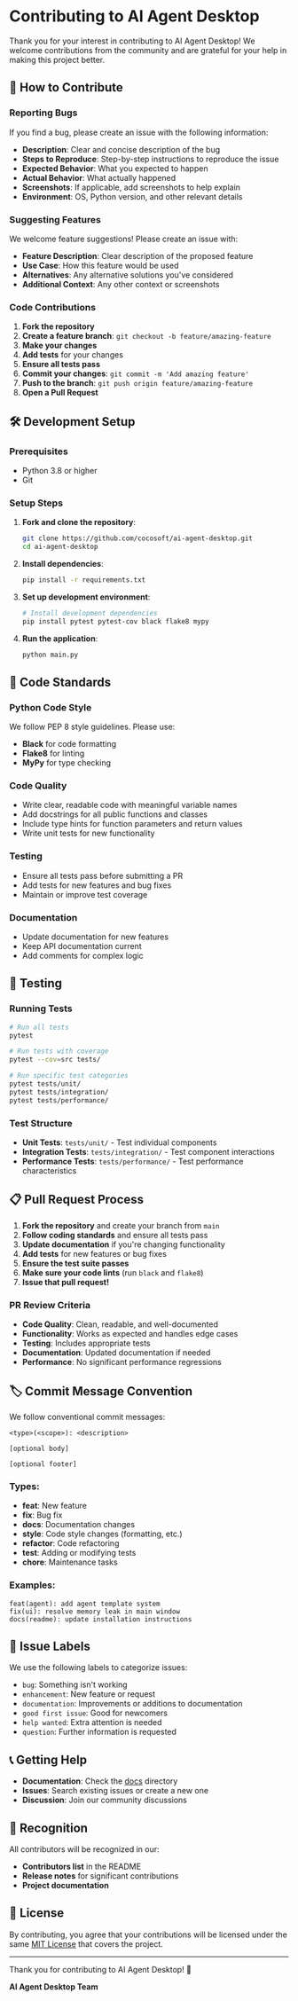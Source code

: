 # Contributing to AI Agent Desktop

Thank you for your interest in contributing to AI Agent Desktop! We welcome contributions from the community and are grateful for your help in making this project better.

## 🎯 How to Contribute

### Reporting Bugs
If you find a bug, please create an issue with the following information:
- **Description**: Clear and concise description of the bug
- **Steps to Reproduce**: Step-by-step instructions to reproduce the issue
- **Expected Behavior**: What you expected to happen
- **Actual Behavior**: What actually happened
- **Screenshots**: If applicable, add screenshots to help explain
- **Environment**: OS, Python version, and other relevant details

### Suggesting Features
We welcome feature suggestions! Please create an issue with:
- **Feature Description**: Clear description of the proposed feature
- **Use Case**: How this feature would be used
- **Alternatives**: Any alternative solutions you've considered
- **Additional Context**: Any other context or screenshots

### Code Contributions
1. **Fork the repository**
2. **Create a feature branch**: `git checkout -b feature/amazing-feature`
3. **Make your changes**
4. **Add tests** for your changes
5. **Ensure all tests pass**
6. **Commit your changes**: `git commit -m 'Add amazing feature'`
7. **Push to the branch**: `git push origin feature/amazing-feature`
8. **Open a Pull Request**

## 🛠️ Development Setup

### Prerequisites
- Python 3.8 or higher
- Git

### Setup Steps
1. **Fork and clone the repository**:
   ```bash
   git clone https://github.com/cocosoft/ai-agent-desktop.git
   cd ai-agent-desktop
   ```

2. **Install dependencies**:
   ```bash
   pip install -r requirements.txt
   ```

3. **Set up development environment**:
   ```bash
   # Install development dependencies
   pip install pytest pytest-cov black flake8 mypy
   ```

4. **Run the application**:
   ```bash
   python main.py
   ```

## 📝 Code Standards

### Python Code Style
We follow PEP 8 style guidelines. Please use:
- **Black** for code formatting
- **Flake8** for linting
- **MyPy** for type checking

### Code Quality
- Write clear, readable code with meaningful variable names
- Add docstrings for all public functions and classes
- Include type hints for function parameters and return values
- Write unit tests for new functionality

### Testing
- Ensure all tests pass before submitting a PR
- Add tests for new features and bug fixes
- Maintain or improve test coverage

### Documentation
- Update documentation for new features
- Keep API documentation current
- Add comments for complex logic

## 🧪 Testing

### Running Tests
```bash
# Run all tests
pytest

# Run tests with coverage
pytest --cov=src tests/

# Run specific test categories
pytest tests/unit/
pytest tests/integration/
pytest tests/performance/
```

### Test Structure
- **Unit Tests**: `tests/unit/` - Test individual components
- **Integration Tests**: `tests/integration/` - Test component interactions
- **Performance Tests**: `tests/performance/` - Test performance characteristics

## 📋 Pull Request Process

1. **Fork the repository** and create your branch from `main`
2. **Follow coding standards** and ensure all tests pass
3. **Update documentation** if you're changing functionality
4. **Add tests** for new features or bug fixes
5. **Ensure the test suite passes**
6. **Make sure your code lints** (run `black` and `flake8`)
7. **Issue that pull request!**

### PR Review Criteria
- **Code Quality**: Clean, readable, and well-documented
- **Functionality**: Works as expected and handles edge cases
- **Testing**: Includes appropriate tests
- **Documentation**: Updated documentation if needed
- **Performance**: No significant performance regressions

## 🏷️ Commit Message Convention

We follow conventional commit messages:

```
<type>(<scope>): <description>

[optional body]

[optional footer]
```

### Types:
- **feat**: New feature
- **fix**: Bug fix
- **docs**: Documentation changes
- **style**: Code style changes (formatting, etc.)
- **refactor**: Code refactoring
- **test**: Adding or modifying tests
- **chore**: Maintenance tasks

### Examples:
```
feat(agent): add agent template system
fix(ui): resolve memory leak in main window
docs(readme): update installation instructions
```

## 🐛 Issue Labels

We use the following labels to categorize issues:

- `bug`: Something isn't working
- `enhancement`: New feature or request
- `documentation`: Improvements or additions to documentation
- `good first issue`: Good for newcomers
- `help wanted`: Extra attention is needed
- `question`: Further information is requested

## 📞 Getting Help

- **Documentation**: Check the [docs](docs/) directory
- **Issues**: Search existing issues or create a new one
- **Discussion**: Join our community discussions

## 🙏 Recognition

All contributors will be recognized in our:
- **Contributors list** in the README
- **Release notes** for significant contributions
- **Project documentation**

## 📄 License

By contributing, you agree that your contributions will be licensed under the same [MIT License](LICENSE) that covers the project.

---

Thank you for contributing to AI Agent Desktop! 🚀

**AI Agent Desktop Team**

